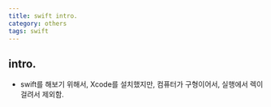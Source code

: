 ```yaml
---
title: swift intro.
category: others
tags: swift
---
```


## intro.

- swift를 해보기 위해서, Xcode를 설치했지만, 컴퓨터가 구형이어서, 실행에서 렉이 걸려서 제외함.